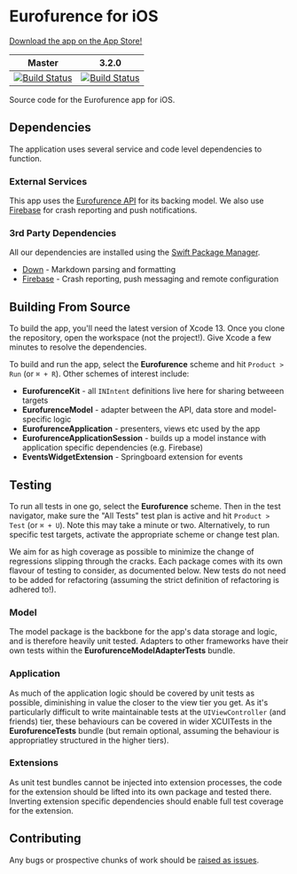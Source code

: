 # Eurofurence for iOS

[Download the app on the App Store!](https://apps.apple.com/gb/app/eurofurence-convention/id1112547322)

Master | 3.2.0
------ | ------
[![Build Status](https://app.bitrise.io/app/5b6b557ef37c13bc/status.svg?token=0LTkUzpKBZi3QWMWVyXTPA&branch=master)](https://app.bitrise.io/app/5b6b557ef37c13bc) | [![Build Status](https://app.bitrise.io/app/5b6b557ef37c13bc/status.svg?token=0LTkUzpKBZi3QWMWVyXTPA&branch=release/3.2.0)](https://app.bitrise.io/app/5b6b557ef37c13bc)

Source code for the Eurofurence app for iOS.

## Dependencies

The application uses several service and code level dependencies to function.

### External Services

This app uses the [Eurofurence API](https://app.eurofurence.org/swagger/v2/ui/) for its backing model. We also use [Firebase](https://firebase.google.com) for crash reporting and push notifications.

### 3rd Party Dependencies

All our dependencies are installed using the [Swift Package Manager](https://swift.org/package-manager/).

- [Down](https://github.com/johnxnguyen/Down) - Markdown parsing and formatting
- [Firebase](https://github.com/firebase/firebase-ios-sdk) - Crash reporting, push messaging and remote configuration

## Building From Source

To build the app, you'll need the latest version of Xcode 13. Once you clone the repository, open the workspace (not the project!). Give Xcode a few minutes to resolve the dependencies.

To build and run the app, select the __Eurofurence__ scheme and hit `Product > Run` (or `⌘ + R`). Other schemes of interest include:

- __EurofurenceKit__ - all `INIntent` definitions live here for sharing betweeen targets
- __EurofurenceModel__ - adapter between the API, data store and model-specific logic
- __EurofurenceApplication__ - presenters, views etc used by the app
- __EurofurenceApplicationSession__ - builds up a model instance with application specific dependencies (e.g. Firebase)
- __EventsWidgetExtension__ - Springboard extension for events

## Testing

To run all tests in one go, select the __Eurofurence__ scheme. Then in the test navigator, make sure the "All Tests" test plan is active and hit `Product > Test` (or `⌘ + U`). Note this may take a minute or two. Alternatively, to run specific test targets, activate the appropriate scheme or change test plan.

We aim for as high coverage as possible to minimize the change of regressions slipping through the cracks. Each package comes with its own flavour of testing to consider, as documented below. New tests do not need to be added for refactoring (assuming the strict definition of refactoring is adhered to!).

### Model

The model package is the backbone for the app's data storage and logic, and is therefore heavily unit tested. Adapters to other frameworks have their own tests within the __EurofurenceModelAdapterTests__ bundle.

### Application

As much of the application logic should be covered by unit tests as possible, diminishing in value the closer to the view tier you get. As it's particularly difficult to write maintainable tests at the `UIViewController` (and friends) tier, these behaviours can be covered in wider XCUITests in the __EurofurenceTests__ bundle (but remain optional, assuming the behaviour is appropriatley structured in the higher tiers).

### Extensions

As unit test bundles cannot be injected into extension processes, the code for the extension should be lifted into its own package and tested there. Inverting extension specific dependencies should enable full test coverage for the extension.

## Contributing

Any bugs or prospective chunks of work should be [raised as issues](https://github.com/eurofurence/ef-app_ios/issues/new).

